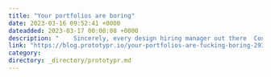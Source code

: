 ```yaml
---
title: "Your portfolios are boring"
date: 2023-03-16 09:52:41 +0000
dateadded: 2023-03-17 00:00:08 +0000
description: "    Sincerely, every design hiring manager out there  Continue reading on Prototypr »  "
link: "https://blog.prototypr.io/your-portfolios-are-fucking-boring-293b97ac45c1?source=rss----eb297ea1161a---4"
category:
directory: _directory/prototypr.md
---
```

